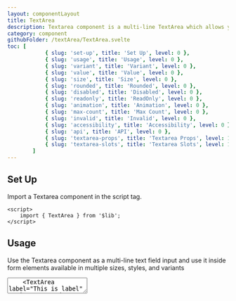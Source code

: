 ```yaml
---
layout: componentLayout
title: TextArea
description: Textarea component is a multi-line TextArea which allows you to write large texts.
category: component
githubFolder: /textArea/TextArea.svelte
toc: [
			{ slug: 'set-up', title: 'Set Up', level: 0 },
			{ slug: 'usage', title: 'Usage', level: 0 },
			{ slug: 'variant', title: 'Variant', level: 0 },
			{ slug: 'value', title: 'Value', level: 0 },
			{ slug: 'size', title: 'Size', level: 0 },
			{ slug: 'rounded', title: 'Rounded', level: 0 },
			{ slug: 'disabled', title: 'Disabled', level: 0 },
			{ slug: 'readonly', title: 'ReadOnly', level: 0 },
			{ slug: 'animation', title: 'Animation', level: 0 },
			{ slug: 'max-count', title: 'Max Count', level: 0 },
			{ slug: 'invalid', title: 'Invalid', level: 0 },
			{ slug: 'accessibility', title: 'Accessibility', level: 0 },
			{ slug: 'api', title: 'API', level: 0 },
			{ slug: 'textarea-props', title: 'Textarea Props', level: 1 },
			{ slug: 'textarea-slots', title: 'Textarea Slots', level: 1 },
		]
---
```


<script>
	import { TextArea } from '$lib';
	import SlotTable from "../../../mdsvex/components/SlotTable.svelte"
	import PropertyTable from "../../../mdsvex/components/PropertyTable.svelte"
	import CodeBlockWrapper from "../../../mdsvex/components/CodeBlockWrapper.md"
	import * as Component from "../../../mdsvex/+layout.svelte"
	import { textareaSlots, textareaProps } from "./textarea-props.ts"

</script>

## Set Up

Import a Textarea component in the script tag.

<CodeBlockWrapper>

```svelte
<script>
	import { TextArea } from '$lib';
</script>
```

</CodeBlockWrapper>

## Usage

Use the Textarea component as a multi-line text field input and use it inside form elements available in multiple sizes, styles, and variants

<div class="w-[350px]">
	<TextArea label="This is label" variant="primary" placeholder="Please type something here" />
	<TextArea label="This is label" variant="secondary" placeholder="Please type something here" />
	<TextArea label="This is label" variant="success" placeholder="Please type something here" />
	<TextArea label="This is label" variant="warning" placeholder="Please type something here" />
	<TextArea label="This is label" variant="danger" placeholder="Please type something here" />
</div>

<CodeBlockWrapper>

```svelte
<script>
	import { TextArea } from '$lib';
</script>

<TextArea label="This is label" variant="primary" placeholder="Please type something here" />
<TextArea label="This is label" variant="secondary" placeholder="Please type something here" />
<TextArea label="This is label" variant="success" placeholder="Please type something here" />
<TextArea label="This is label" variant="warning" placeholder="Please type something here" />
<TextArea label="This is label" variant="danger" placeholder="Please type something here" />
```

</CodeBlockWrapper>

## Variant

Textarea has `variant` prop to decide the color theme of it.

<div class="w-[350px]">
	<TextArea variant="success" label="This is label" placeholder="Please type something here" />
</div>

<CodeBlockWrapper>

```svelte
<script>
	import { TextArea } from '$lib';
</script>

<TextArea variant="success" label="This is label" placeholder="Please type something here" />
```

</CodeBlockWrapper>

## Value

TextArea has `value` prop that defines the value of the input.

<div class="w-[350px]">
	<TextArea value="hello world" placeholder="Please type something here" />
</div>

<CodeBlockWrapper>

```svelte
<script>
	import { TextArea } from '$lib';
</script>

<TextArea value="hello world" placeholder="Please type something here" />
```

</CodeBlockWrapper>

## Size

TextArea has `size` prop defines the font size of the input.

<div class="w-[350px]">
	<TextArea size="sm" placeholder="Please type something here" />
	<TextArea size="md" placeholder="Please type something here" />
	<TextArea size="lg" placeholder="Please type something here" />
</div>

<CodeBlockWrapper>

```svelte
<script>
	import { TextArea } from '$lib';
</script>

<TextArea size="sm" placeholder="Please type something here" />
<TextArea size="md" placeholder="Please type something here" />
<TextArea size="lg" placeholder="Please type something here" />
```

</CodeBlockWrapper>

## Rounded

TextArea has `rounded` prop defines the roundness of the input.

<div class="w-[350px]">
	<TextArea rounded="none" placeholder="Please type something here" />
	<TextArea rounded="sm" placeholder="Please type something here" />
	<TextArea rounded="md" placeholder="Please type something here" />
	<TextArea rounded="lg" placeholder="Please type something here" />
	<TextArea rounded="full" placeholder="Please type something here" />
</div>

<CodeBlockWrapper>

```svelte
<script>
	import { TextArea } from '$lib';
</script>

<TextArea rounded="none" placeholder="Please type something here" />
<TextArea rounded="sm" placeholder="Please type something here" />
<TextArea rounded="md" placeholder="Please type something here" />
<TextArea rounded="lg" placeholder="Please type something here" />
<TextArea rounded="full" placeholder="Please type something here" />
```

</CodeBlockWrapper>

## Disabled

TextArea has `disabled` prop that defines if the input is disabled.

<div class="w-[350px]">
	<TextArea disabled={true} placeholder="Please type something here" />
</div>

<CodeBlockWrapper>

```svelte
<script>
	import { TextArea } from '$lib';
</script>

<TextArea disabled={true} placeholder="Please type something here" />
```

</CodeBlockWrapper>

## ReadOnly

TextArea has `readonly` prop that defines if the input is readonly.

<div class="w-[350px]">
	<TextArea readonly={true} placeholder="Please type something here" />
</div>

<CodeBlockWrapper>

```svelte
<script>
	import { TextArea } from '$lib';
</script>

<TextArea readonly={true} placeholder="Please type something here" />
```

</CodeBlockWrapper>

## Animation

TextArea has `animation` prop that defines if the input has animation or not.

<div class="w-[350px]">
	<TextArea animation={false} placeholder="Please type something here" />
</div>

<CodeBlockWrapper>

```svelte
<script>
	import { TextArea } from '$lib';
</script>

<TextArea animation={false} placeholder="Please type something here" />
```

</CodeBlockWrapper>

## Max Count

TextArea has `maxCount` prop that defines the text limitation of your TextArea component.

<div class="w-[350px]">
	<TextArea value="hello world" maxCount={25} placeholder="Please type something here" />
</div>

<CodeBlockWrapper>

```svelte
<script>
	import { TextArea } from '$lib';
</script>

<TextArea value="hello world" maxCount={25} placeholder="Please type something here" />
```

</CodeBlockWrapper>

## Invalid

TextArea has `invalid` prop that defines if the input is invalid. And `invalidText` to set error message when `invalid` is `true`.

<div class="w-[350px]">
	<TextArea label="This is label" invalid={true} invalidText="This is invalid text." placeholder="Please type something here" />
</div>

<CodeBlockWrapper>

```svelte
<script>
	import { TextArea } from '$lib';
</script>

<TextArea
	label="This is label"
	invalid={true}
	invalidText="This is invalid text."
	placeholder="Please type something here"
/>
```

</CodeBlockWrapper>

## Accessibility

- Built with a native `<input>` element.
- Visual and ARIA labeling support.
- Change, clipboard, composition, selection, and input event support.
- Required and invalid states exposed to assistive technology via ARIA.
- Support for description and error message help text linked to the input via ARIA.

## API

TextArea provides APIs(Properties) that is necessary for you to configure a TextArea compponent.

### TextArea Props

<PropertyTable properties={textareaProps} />

### TextArea Slots

<SlotTable slots={textareaSlots} />
